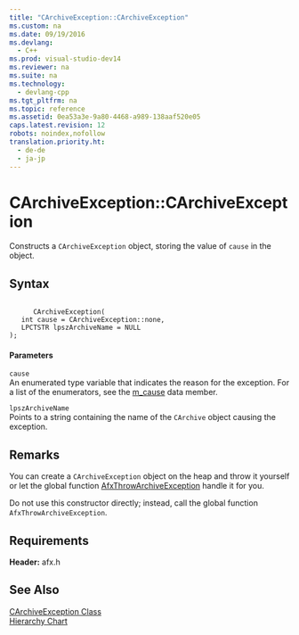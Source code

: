 ```yaml
---
title: "CArchiveException::CArchiveException"
ms.custom: na
ms.date: 09/19/2016
ms.devlang: 
  - C++
ms.prod: visual-studio-dev14
ms.reviewer: na
ms.suite: na
ms.technology: 
  - devlang-cpp
ms.tgt_pltfrm: na
ms.topic: reference
ms.assetid: 0ea53a3e-9a80-4468-a989-138aaf520e05
caps.latest.revision: 12
robots: noindex,nofollow
translation.priority.ht: 
  - de-de
  - ja-jp
---
```

# CArchiveException::CArchiveException
Constructs a `CArchiveException` object, storing the value of `cause` in the object.  
  
## Syntax  
  
```  
  
      CArchiveException(  
   int cause = CArchiveException::none,  
   LPCTSTR lpszArchiveName = NULL  
);  
```  
  
#### Parameters  
 `cause`  
 An enumerated type variable that indicates the reason for the exception. For a list of the enumerators, see the [m_cause](../vs140/CArchiveException--m_cause.md) data member.  
  
 `lpszArchiveName`  
 Points to a string containing the name of the `CArchive` object causing the exception.  
  
## Remarks  
 You can create a `CArchiveException` object on the heap and throw it yourself or let the global function [AfxThrowArchiveException](../vs140/AfxThrowArchiveException.md) handle it for you.  
  
 Do not use this constructor directly; instead, call the global function `AfxThrowArchiveException`.  
  
## Requirements  
 **Header:** afx.h  
  
## See Also  
 [CArchiveException Class](../vs140/CArchiveException-Class.md)   
 [Hierarchy Chart](../vs140/Hierarchy-Chart.md)